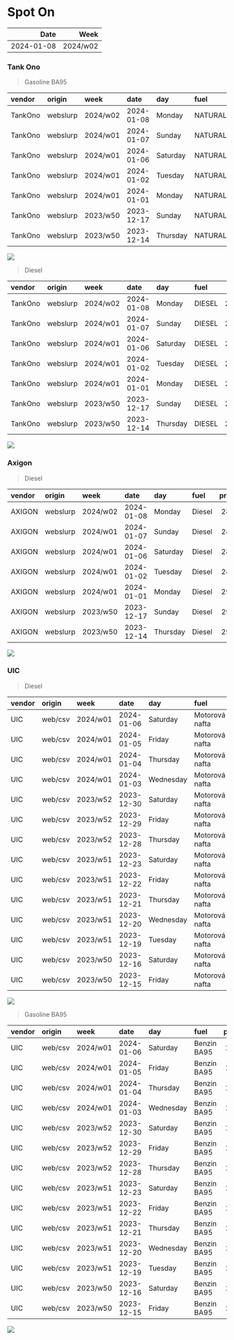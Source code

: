 Spot On
================

|       Date |     Week |
|-----------:|---------:|
| 2024-01-08 | 2024/w02 |

### Tank Ono

> Gasoline BA95

| vendor  | origin   | week     | date       | day      | fuel      | price | PriceVAT |
|:--------|:---------|:---------|:-----------|:---------|:----------|------:|---------:|
| TankOno | webslurp | 2024/w02 | 2024-01-08 | Monday   | NATURAL95 | 28.51 |     34.5 |
| TankOno | webslurp | 2024/w01 | 2024-01-07 | Sunday   | NATURAL95 | 28.51 |     34.5 |
| TankOno | webslurp | 2024/w01 | 2024-01-06 | Saturday | NATURAL95 | 28.51 |     34.5 |
| TankOno | webslurp | 2024/w01 | 2024-01-02 | Tuesday  | NATURAL95 | 28.02 |     33.9 |
| TankOno | webslurp | 2024/w01 | 2024-01-01 | Monday   | NATURAL95 | 28.02 |     33.9 |
| TankOno | webslurp | 2023/w50 | 2023-12-17 | Sunday   | NATURAL95 | 28.02 |     33.9 |
| TankOno | webslurp | 2023/w50 | 2023-12-14 | Thursday | NATURAL95 | 28.02 |     33.9 |

<img src="SpotOn_files/figure-gfm/tono-ba95-1.png" style="display: block; margin: auto auto auto 0;" />

> Diesel

| vendor  | origin   | week     | date       | day      | fuel   | price | PriceVAT |
|:--------|:---------|:---------|:-----------|:---------|:-------|------:|---------:|
| TankOno | webslurp | 2024/w02 | 2024-01-08 | Monday   | DIESEL | 28.02 |     33.9 |
| TankOno | webslurp | 2024/w01 | 2024-01-07 | Sunday   | DIESEL | 28.02 |     33.9 |
| TankOno | webslurp | 2024/w01 | 2024-01-06 | Saturday | DIESEL | 28.02 |     33.9 |
| TankOno | webslurp | 2024/w01 | 2024-01-02 | Tuesday  | DIESEL | 28.51 |     34.5 |
| TankOno | webslurp | 2024/w01 | 2024-01-01 | Monday   | DIESEL | 28.51 |     34.5 |
| TankOno | webslurp | 2023/w50 | 2023-12-17 | Sunday   | DIESEL | 28.51 |     34.5 |
| TankOno | webslurp | 2023/w50 | 2023-12-14 | Thursday | DIESEL | 28.51 |     34.5 |

<img src="SpotOn_files/figure-gfm/tono-diesel-1.png" style="display: block; margin: auto auto auto 0;" />

### Axigon

> Diesel

| vendor | origin   | week     | date       | day      | fuel   | price | PriceVAT |
|:-------|:---------|:---------|:-----------|:---------|:-------|------:|---------:|
| AXIGON | webslurp | 2024/w02 | 2024-01-08 | Monday   | Diesel |  28.9 |       35 |
| AXIGON | webslurp | 2024/w01 | 2024-01-07 | Sunday   | Diesel |  28.9 |       35 |
| AXIGON | webslurp | 2024/w01 | 2024-01-06 | Saturday | Diesel |  28.9 |       35 |
| AXIGON | webslurp | 2024/w01 | 2024-01-02 | Tuesday  | Diesel |  28.9 |       35 |
| AXIGON | webslurp | 2024/w01 | 2024-01-01 | Monday   | Diesel |  29.7 |       36 |
| AXIGON | webslurp | 2023/w50 | 2023-12-17 | Sunday   | Diesel |  29.7 |       36 |
| AXIGON | webslurp | 2023/w50 | 2023-12-14 | Thursday | Diesel |  29.7 |       36 |

<img src="SpotOn_files/figure-gfm/axigon-diesel-1.png" style="display: block; margin: auto auto auto 0;" />

### UIC

> Diesel

| vendor | origin  | week     | date       | day       | fuel           | price | priceVAT |
|:-------|:--------|:---------|:-----------|:----------|:---------------|------:|---------:|
| UIC    | web/csv | 2024/w01 | 2024-01-06 | Saturday  | Motorová nafta |  27.9 |     33.8 |
| UIC    | web/csv | 2024/w01 | 2024-01-05 | Friday    | Motorová nafta |  27.8 |     33.6 |
| UIC    | web/csv | 2024/w01 | 2024-01-04 | Thursday  | Motorová nafta |  27.9 |     33.8 |
| UIC    | web/csv | 2024/w01 | 2024-01-03 | Wednesday | Motorová nafta |  27.6 |     33.4 |
| UIC    | web/csv | 2023/w52 | 2023-12-30 | Saturday  | Motorová nafta |  27.6 |     33.4 |
| UIC    | web/csv | 2023/w52 | 2023-12-29 | Friday    | Motorová nafta |  28.0 |     33.9 |
| UIC    | web/csv | 2023/w52 | 2023-12-28 | Thursday  | Motorová nafta |  28.1 |     34.0 |
| UIC    | web/csv | 2023/w51 | 2023-12-23 | Saturday  | Motorová nafta |  28.4 |     34.4 |
| UIC    | web/csv | 2023/w51 | 2023-12-22 | Friday    | Motorová nafta |  28.6 |     34.6 |
| UIC    | web/csv | 2023/w51 | 2023-12-21 | Thursday  | Motorová nafta |  28.5 |     34.5 |
| UIC    | web/csv | 2023/w51 | 2023-12-20 | Wednesday | Motorová nafta |  28.3 |     34.2 |
| UIC    | web/csv | 2023/w51 | 2023-12-19 | Tuesday   | Motorová nafta |  28.1 |     34.0 |
| UIC    | web/csv | 2023/w50 | 2023-12-16 | Saturday  | Motorová nafta |  27.9 |     33.8 |
| UIC    | web/csv | 2023/w50 | 2023-12-15 | Friday    | Motorová nafta |  27.9 |     33.8 |

<img src="SpotOn_files/figure-gfm/uic-diesel-1.png" style="display: block; margin: auto auto auto 0;" />

> Gasoline BA95

| vendor | origin  | week     | date       | day       | fuel        | price | priceVAT |
|:-------|:--------|:---------|:-----------|:----------|:------------|------:|---------:|
| UIC    | web/csv | 2024/w01 | 2024-01-06 | Saturday  | Benzin BA95 |  28.6 |     34.6 |
| UIC    | web/csv | 2024/w01 | 2024-01-05 | Friday    | Benzin BA95 |  28.5 |     34.5 |
| UIC    | web/csv | 2024/w01 | 2024-01-04 | Thursday  | Benzin BA95 |  28.5 |     34.5 |
| UIC    | web/csv | 2024/w01 | 2024-01-03 | Wednesday | Benzin BA95 |  28.4 |     34.4 |
| UIC    | web/csv | 2023/w52 | 2023-12-30 | Saturday  | Benzin BA95 |  28.4 |     34.4 |
| UIC    | web/csv | 2023/w52 | 2023-12-29 | Friday    | Benzin BA95 |  28.5 |     34.5 |
| UIC    | web/csv | 2023/w52 | 2023-12-28 | Thursday  | Benzin BA95 |  28.4 |     34.4 |
| UIC    | web/csv | 2023/w51 | 2023-12-23 | Saturday  | Benzin BA95 |  28.2 |     34.1 |
| UIC    | web/csv | 2023/w51 | 2023-12-22 | Friday    | Benzin BA95 |  28.0 |     33.9 |
| UIC    | web/csv | 2023/w51 | 2023-12-21 | Thursday  | Benzin BA95 |  27.9 |     33.8 |
| UIC    | web/csv | 2023/w51 | 2023-12-20 | Wednesday | Benzin BA95 |  27.7 |     33.5 |
| UIC    | web/csv | 2023/w51 | 2023-12-19 | Tuesday   | Benzin BA95 |  27.7 |     33.5 |
| UIC    | web/csv | 2023/w50 | 2023-12-16 | Saturday  | Benzin BA95 |  27.6 |     33.4 |
| UIC    | web/csv | 2023/w50 | 2023-12-15 | Friday    | Benzin BA95 |  27.5 |     33.3 |

<img src="SpotOn_files/figure-gfm/uic-ba95-1.png" style="display: block; margin: auto auto auto 0;" />
